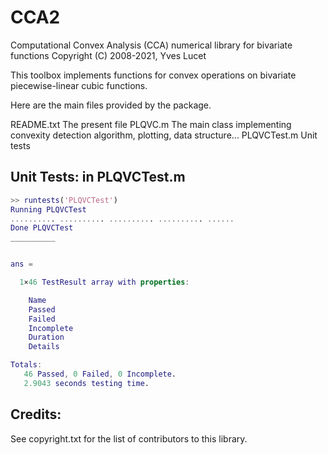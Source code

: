 # CCA2
Computational Convex Analysis (CCA) numerical library for bivariate functions
Copyright (C) 2008-2021, Yves Lucet

This toolbox implements functions for convex operations on bivariate 
piecewise-linear cubic functions.

Here are the main files provided by the package. 

README.txt    The present file
PLQVC.m       The main class implementing convexity detection algorithm, plotting, data structure...
PLQVCTest.m   Unit tests

## Unit Tests: in PLQVCTest.m

```MATLAB
>> runtests('PLQVCTest')
Running PLQVCTest
.......... .......... .......... .......... ......
Done PLQVCTest
__________


ans = 

  1×46 TestResult array with properties:

    Name
    Passed
    Failed
    Incomplete
    Duration
    Details

Totals:
   46 Passed, 0 Failed, 0 Incomplete.
   2.9043 seconds testing time.
```   

## Credits:

See copyright.txt for the list of contributors to this library.

